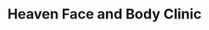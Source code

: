 ---
title: "Heaven Face and Body Clinic"
url: /dublin/heaven-face-and-body-clinic/
shop: Kosmetik
---